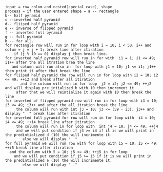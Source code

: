     input = row colum and nested(special case), shape 
    process = if the user entered shape = a -- rectangle 
    b-- half pyramid 
    c --inverted half pyramid 
    d-- fliiped half pyramid 
    e -- inverse of flipped pyramid 
    f -- inverted full pyramid 
    g -- full pyramid 
    h -- for all. 
    for rectangle row will run in for loop with i = 10; i < 50; i++ and colum = j = j + 1; break line after itiration
        if (j % 10 == 0) display j then break line. 
    for inverted half pyramid row will run in for with  i1 = 1; i1 <= 49; i1++ after the all itration brea the line 
       and column will run also in  for loop with j1 = 10; j1 <= i1; j1++ then print it after that break the line
    for fliiped half pyramid the row will run in for loop with i2 = 10; i2 <= 49; ++i2 and break after all itiration
           and the column will run in for loop  j2 = i2; j2 <= 49; ++j2  and will display pre intialized b with 10 then increment it
         after that we will reintialize it again with 10 then break the line
    for inverted of flipped pyramid row will run in for loop with i3 = 10; i3 <= 49; i3++ and after the all itration break the line 
         the column will run with int j3 = 10; j3 <= (59 - i3); j3++ and display "  " break line after itiration
    for inverted full pyramid for row will run in for loop with  i4 = 10; i4 <= 49; ++i4 break line after itiration
         the column will run in for loop with  int j4 = 10; j4 <= 49; ++j4
         and we will put condition if j4 >= i4 if it is we will print in the predintialized d (10) the will incrimente it. 
            else we will display "  "
    for full pyramid we will run row with for loop with i5 = 10; i5 <= 49; ++i5 break line after itiration
      and the column with 5 = 10; j5 <= 49; ++j5 in for loop
        and we will put condition if j5 >= i5 if it is we will print in the predintialized e (10) the will incrimente it. 
            else we will display " ."
        
